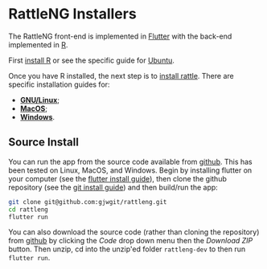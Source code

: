 # RattleNG Installers

The RattleNG front-end is implemented in
[Flutter](https://flutter.dev/) with the back-end implemented in
[R](https://r-project.org/).

First [install
R](https://survivor.togaware.com/datascience/installing-r.html) or see
the specific guide for
[Ubuntu](https://survivor.togaware.com/datascience/installing-r-with-cran-on-ubuntu.html).

Once you have R installed, the next step is to [install
rattle](https://survivor.togaware.com/datascience/installing-rattle.html). There
are specific installation guides for:

- [**GNU/Linux**](https://survivor.togaware.com/datascience/installing-rattle-on-linux.html);
- [**MacOS**](https://survivor.togaware.com/datascience/installing-rattle-on-macos.html);
- [**Windows**](https://survivor.togaware.com/datascience/installing-rattle-on-windows.html).

## Source Install

You can run the app from the source code available from
[github](https://github.com/gjwgit/rattleng). This has been tested on
Linux, MacOS, and Windows. Begin by installing flutter on your
computer (see the [flutter install
guide](https://docs.flutter.dev/get-started/install)), then clone the
github repository (see the [git install
guide](https://git-scm.com/book/en/v2/Getting-Started-Installing-Git))
and then build/run the app:

```bash
git clone git@github.com:gjwgit/rattleng.git
cd rattleng
flutter run
```

You can also download the source code (rather than cloning the
repository) from [github](https://github.com/gjwgit/rattleng) by
clicking the _Code_ drop down menu then the _Download ZIP_
button. Then unzip, cd into the unzip'ed folder `rattleng-dev` to
then run `flutter run`.
